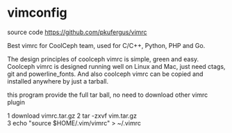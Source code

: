 # vimconfig

source  code  https://github.com/pkufergus/vimrc

Best vimrc for CoolCeph team, used for C/C++, Python, PHP and Go.

The design principles of coolceph vimrc is simple, green and easy. Coolceph vimrc is designed running well on Linux and Mac, just need ctags, git and powerline_fonts. And also coolceph vimrc can be copied and installed anywhere by just a tarball.

this program provide the full tar ball, no need to download other vimrc plugin

1 download vimrc.tar.gz
2 tar -zxvf vim.tar.gz  
3 echo "source $HOME/.vim/vimrc" > ~/.vimrc
